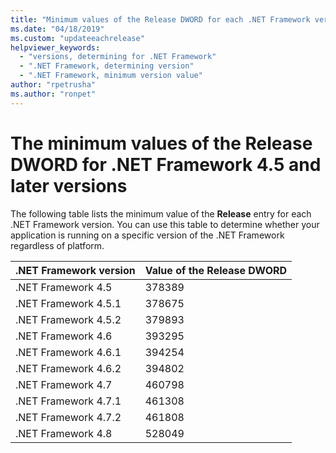 ```yaml
---
title: "Minimum values of the Release DWORD for each .NET Framework version"
ms.date: "04/18/2019"
ms.custom: "updateeachrelease"
helpviewer_keywords: 
  - "versions, determining for .NET Framework"
  - ".NET Framework, determining version"
  - ".NET Framework, minimum version value"
author: "rpetrusha"
ms.author: "ronpet"
---
```

# The minimum values of the Release DWORD for .NET Framework 4.5 and later versions

The following table lists the minimum value of the **Release** entry for each .NET Framework version. You can use this table to determine whether your application is running on a specific version of the .NET Framework regardless of platform.

|.NET Framework version|Value of the Release DWORD|
|--------------------------------|-------------|
|.NET Framework 4.5|378389|
|.NET Framework 4.5.1|378675|
|.NET Framework 4.5.2|379893|
|.NET Framework 4.6|393295|
|.NET Framework 4.6.1|394254|
|.NET Framework 4.6.2|394802|
|.NET Framework 4.7|460798|
|.NET Framework 4.7.1|461308|
|.NET Framework 4.7.2|461808|
|.NET Framework 4.8|528049|
